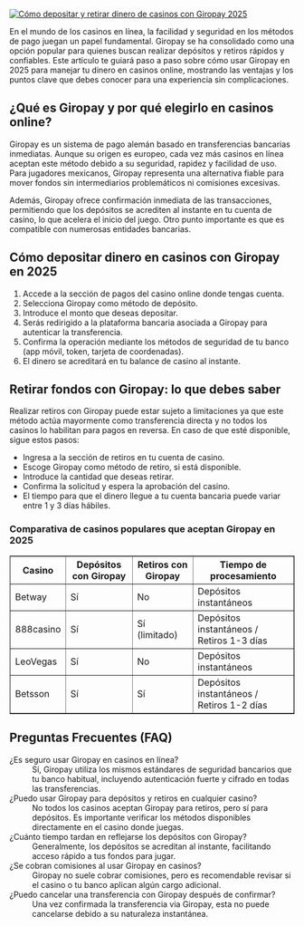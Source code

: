 [![Cómo depositar y retirar dinero de casinos con Giropay 2025](https://123-caf.pages.dev/gitsignup.png)](https://vrmoo.ru/Bt82HjjY)

<div>     <p>En el mundo de los casinos en línea, la facilidad y seguridad en los métodos de pago juegan un papel fundamental. Giropay se ha consolidado como una opción popular para quienes buscan realizar depósitos y retiros rápidos y confiables. Este artículo te guiará paso a paso sobre cómo usar Giropay en 2025 para manejar tu dinero en casinos online, mostrando las ventajas y los puntos clave que debes conocer para una experiencia sin complicaciones.</p>      <h2>¿Qué es Giropay y por qué elegirlo en casinos online?</h2>   <p>Giropay es un sistema de pago alemán basado en transferencias bancarias inmediatas. Aunque su origen es europeo, cada vez más casinos en línea aceptan este método debido a su seguridad, rapidez y facilidad de uso. Para jugadores mexicanos, Giropay representa una alternativa fiable para mover fondos sin intermediarios problemáticos ni comisiones excesivas.</p>   <p>Además, Giropay ofrece confirmación inmediata de las transacciones, permitiendo que los depósitos se acrediten al instante en tu cuenta de casino, lo que acelera el inicio del juego. Otro punto importante es que es compatible con numerosas entidades bancarias.</p>      <h2>Cómo depositar dinero en casinos con Giropay en 2025</h2>   <ol>     <li>Accede a la sección de pagos del casino online donde tengas cuenta.</li>     <li>Selecciona Giropay como método de depósito.</li>     <li>Introduce el monto que deseas depositar.</li>     <li>Serás redirigido a la plataforma bancaria asociada a Giropay para autenticar la transferencia.</li>     <li>Confirma la operación mediante los métodos de seguridad de tu banco (app móvil, token, tarjeta de coordenadas).</li>     <li>El dinero se acreditará en tu balance de casino al instante.</li>   </ol>    <h2>Retirar fondos con Giropay: lo que debes saber</h2>   <p>Realizar retiros con Giropay puede estar sujeto a limitaciones ya que este método actúa mayormente como transferencia directa y no todos los casinos lo habilitan para pagos en reversa. En caso de que esté disponible, sigue estos pasos:</p>   <ul>     <li>Ingresa a la sección de retiros en tu cuenta de casino.</li>     <li>Escoge Giropay como método de retiro, si está disponible.</li>     <li>Introduce la cantidad que deseas retirar.</li>     <li>Confirma la solicitud y espera la aprobación del casino.</li>     <li>El tiempo para que el dinero llegue a tu cuenta bancaria puede variar entre 1 y 3 días hábiles.</li>   </ul>    <h3>Comparativa de casinos populares que aceptan Giropay en 2025</h3>   <table border="1" cellspacing="0" cellpadding="5">     <thead>       <tr>         <th>Casino</th>         <th>Depósitos con Giropay</th>         <th>Retiros con Giropay</th>         <th>Tiempo de procesamiento</th>       </tr>     </thead>     <tbody>       <tr>         <td>Betway</td>         <td>Sí</td>         <td>No</td>         <td>Depósitos instantáneos</td>       </tr>       <tr>         <td>888casino</td>         <td>Sí</td>         <td>Sí (limitado)</td>         <td>Depósitos instantáneos / Retiros 1-3 días</td>       </tr>       <tr>         <td>LeoVegas</td>         <td>Sí</td>         <td>No</td>         <td>Depósitos instantáneos</td>       </tr>       <tr>         <td>Betsson</td>         <td>Sí</td>         <td>Sí</td>         <td>Depósitos instantáneos / Retiros 1-2 días</td>       </tr>     </tbody>   </table>    <h2>Preguntas Frecuentes (FAQ)</h2>   <dl>     <dt>¿Es seguro usar Giropay en casinos en línea?</dt>     <dd>Sí, Giropay utiliza los mismos estándares de seguridad bancarios que tu banco habitual, incluyendo autenticación fuerte y cifrado en todas las transferencias.</dd>      <dt>¿Puedo usar Giropay para depósitos y retiros en cualquier casino?</dt>     <dd>No todos los casinos aceptan Giropay para retiros, pero sí para depósitos. Es importante verificar los métodos disponibles directamente en el casino donde juegas.</dd>      <dt>¿Cuánto tiempo tardan en reflejarse los depósitos con Giropay?</dt>     <dd>Generalmente, los depósitos se acreditan al instante, facilitando acceso rápido a tus fondos para jugar.</dd>      <dt>¿Se cobran comisiones al usar Giropay en casinos?</dt>     <dd>Giropay no suele cobrar comisiones, pero es recomendable revisar si el casino o tu banco aplican algún cargo adicional.</dd>      <dt>¿Puedo cancelar una transferencia con Giropay después de confirmar?</dt>     <dd>Una vez confirmada la transferencia via Giropay, esta no puede cancelarse debido a su naturaleza instantánea.</dd>   </dl> </div>